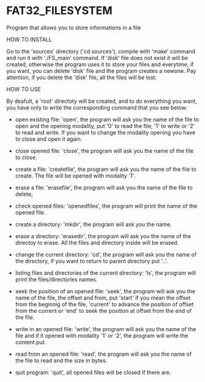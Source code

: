 # FAT32_FILESYSTEM

Program that allows you to store informations in a file


HOW TO INSTALL 

Go to the 'sources' directory ('cd sources'), compile with 'make' command and run it with './FS_main' command.
If 'disk' file does not exist it will be created, otherwise the program uses it to store your files and everytime, if you want, you can delete 'disk' file and the program creates a newone. Pay attention, if you delete the 'disk' file, all the files will be lost.



HOW TO USE

By deafult, a 'root' directoty will be created, and to do everything you want, you have only to write the corresponding command that you see below:

- open existing file: 'open', the program will ask you the name of the file to open and the opening modality, put '0' to read the file, '1' to write or '2' to read and write.
If you want to change the modality opening you have to close and open it again.

- close opened file: 'close', the program will ask you the name of the file to close.

- create a file: 'createfile', the program will ask you the name of the file to create.
The file will be opened with modality '1'.

- erase a file: 'erasefile', the program will ask you the name of the file to delete;

- check opened files: 'openedfiles', the program will print the name of the opened file.

- create a directory: 'mkdir', the program will ask you the name.

- erase a directory: 'erasedir', the program will ask you the name of the directoy to erase. All the files and directory inside will be erased.

- change the current directory: 'cd', the program will ask you the name of the directory, if you want to return to parent directory put '..'.

- listing files and directories of the current directory: 'ls', the program will print the files/directories names.

- seek the position of an opened file: 'seek', the program will ask you the name of the file, the offset and from, put 'start' if you mean the offset from the beginnig of the file, 'current' to advance the position of offset from the current or 'end' to seek the position at offset from the end of the file.

- write in an opened file: 'write', the program will ask you the name of the file and if it opened with modality '1' or '2', the program will write the content put.

- read from an opened file: 'read', the program will ask you the name of the file to read and the size in bytes.

- quit program: 'quit', all opened files will be closed if there are.









